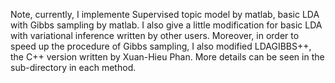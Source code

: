 Note, currently, I implemente Supervised topic model by matlab, basic LDA with
Gibbs sampling by matlab. I also give a little modification for  basic LDA
with variational inference written by other users. Moreover, in order to
speed up the procedure of Gibbs sampling, I also modified LDAGIBBS++, the C++
version written by Xuan-Hieu Phan. More details can be seen in the sub-directory
in each method.
